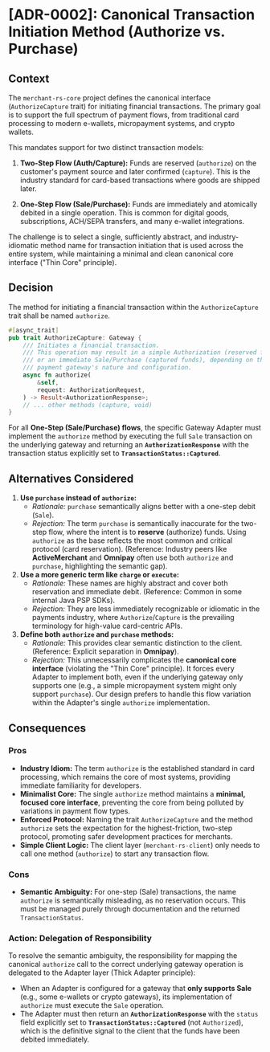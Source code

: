 # [ADR-0002]: Canonical Transaction Initiation Method (Authorize vs. Purchase)

## Context

The `merchant-rs-core` project defines the canonical interface (`AuthorizeCapture` trait) for initiating financial transactions. The primary goal is to support the full spectrum of payment flows, from traditional card processing to modern e-wallets, micropayment systems, and crypto wallets.

This mandates support for two distinct transaction models:

1.  **Two-Step Flow (Auth/Capture):** Funds are reserved (`authorize`) on the customer's payment source and later confirmed (`capture`). This is the industry standard for card-based transactions where goods are shipped later.
 
2. **One-Step Flow (Sale/Purchase):** Funds are immediately and atomically debited in a single operation. This is common for digital goods, subscriptions, ACH/SEPA transfers, and many e-wallet integrations.

The challenge is to select a single, sufficiently abstract, and industry-idiomatic method name for transaction initiation that is used across the entire system, while maintaining a minimal and clean canonical core interface ("Thin Core" principle).

## Decision

The method for initiating a financial transaction within the `AuthorizeCapture` trait shall be named `authorize`.

```rust
#[async_trait]
pub trait AuthorizeCapture: Gateway {
    /// Initiates a financial transaction.
    /// This operation may result in a simple Authorization (reserved funds)
    /// or an immediate Sale/Purchase (captured funds), depending on the
    /// payment gateway's nature and configuration.
    async fn authorize(
        &self,
        request: AuthorizationRequest,
    ) -> Result<AuthorizationResponse>;
    // ... other methods (capture, void)
}
```

For all **One-Step (Sale/Purchase) flows**, the specific Gateway Adapter must implement the `authorize` method by executing the full `Sale` transaction on the underlying gateway and returning an **`AuthorizationResponse`** with the transaction status explicitly set to **`TransactionStatus::Captured`**.

## **Alternatives Considered**

1.  **Use `purchase` instead of `authorize`:**
    * *Rationale:* `purchase` semantically aligns better with a one-step debit (`Sale`).
    * *Rejection:* The term `purchase` is semantically inaccurate for the two-step flow, where the intent is to **reserve** (authorize) funds. Using `authorize` as the base reflects the most common and critical protocol (card reservation). (Reference: Industry peers like **ActiveMerchant** and **Omnipay** often use both `authorize` and `purchase`, highlighting the semantic gap).
2.  **Use a more generic term like `charge` or `execute`:**
    * *Rationale:* These names are highly abstract and cover both reservation and immediate debit. (Reference: Common in some internal Java PSP SDKs).
    * *Rejection:* They are less immediately recognizable or idiomatic in the payments industry, where `Authorize`/`Capture` is the prevailing terminology for high-value card-centric APIs.
3.  **Define both `authorize` and `purchase` methods:**
    * *Rationale:* This provides clear semantic distinction to the client. (Reference: Explicit separation in **Omnipay**).
    * *Rejection:* This unnecessarily complicates the **canonical core interface** (violating the "Thin Core" principle). It forces every Adapter to implement both, even if the underlying gateway only supports one (e.g., a simple micropayment system might only support `purchase`). Our design prefers to handle this flow variation within the Adapter's single `authorize` implementation.

## **Consequences**

### **Pros**

* **Industry Idiom:** The term `authorize` is the established standard in card processing, which remains the core of most systems, providing immediate familiarity for developers.
* **Minimalist Core:** The single `authorize` method maintains a **minimal, focused core interface**, preventing the core from being polluted by variations in payment flow types.
* **Enforced Protocol:** Naming the trait `AuthorizeCapture` and the method `authorize` sets the expectation for the highest-friction, two-step protocol, promoting safer development practices for merchants.
* **Simple Client Logic:** The client layer (`merchant-rs-client`) only needs to call one method (`authorize`) to start any transaction flow.

### **Cons**

* **Semantic Ambiguity:** For one-step (Sale) transactions, the name `authorize` is semantically misleading, as no reservation occurs. This must be managed purely through documentation and the returned `TransactionStatus`.

### **Action: Delegation of Responsibility**

To resolve the semantic ambiguity, the responsibility for mapping the canonical `authorize` call to the correct underlying gateway operation is delegated to the Adapter layer (Thick Adapter principle):

* When an Adapter is configured for a gateway that **only supports Sale** (e.g., some e-wallets or crypto gateways), its implementation of `authorize` must execute the `Sale` operation.
* The Adapter must then return an **`AuthorizationResponse`** with the `status` field explicitly set to **`TransactionStatus::Captured`** (not `Authorized`), which is the definitive signal to the client that the funds have been debited immediately.